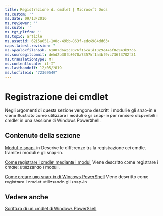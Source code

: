 ```yaml
---
title: Registrazione di cmdlet | Microsoft Docs
ms.custom: ''
ms.date: 09/13/2016
ms.reviewer: ''
ms.suite: ''
ms.tgt_pltfrm: ''
ms.topic: article
ms.assetid: 6215a651-100c-49bb-863f-edc6984dd634
caps.latest.revision: 7
ms.openlocfilehash: 61807d6a2ce076f1bca1d1329e44af8e943b97ca
ms.sourcegitcommit: debd2b38fb8070a7357bf1a4bf9cc736f3702f31
ms.translationtype: MT
ms.contentlocale: it-IT
ms.lasthandoff: 12/05/2019
ms.locfileid: "72369540"
---
```

# <a name="registering-cmdlets"></a>Registrazione dei cmdlet

Negli argomenti di questa sezione vengono descritti i moduli e gli snap-in e viene illustrato come utilizzare i moduli e gli snap-in per rendere disponibili i cmdlet in una sessione di Windows PowerShell.

## <a name="in-this-section"></a>Contenuto della sezione

[Moduli e snap-](./modules-and-snap-ins.md) in Descrive le differenze tra la registrazione dei cmdlet tramite i moduli e gli snap-in.

[Come registrare i cmdlet mediante i moduli](./how-to-import-cmdlets-using-modules.md) Viene descritto come registrare i cmdlet utilizzando i moduli.

[Come creare uno snap-in di Windows PowerShell](./how-to-create-a-windows-powershell-snap-in.md) Viene descritto come registrare i cmdlet utilizzando gli snap-in.

## <a name="see-also"></a>Vedere anche

[Scrittura di un cmdlet di Windows PowerShell](./writing-a-windows-powershell-cmdlet.md)
